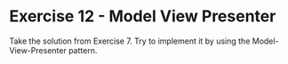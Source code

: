 # Exercise 12 - Model View Presenter

Take the solution from Exercise 7.
Try to implement it by using the Model-View-Presenter pattern.

